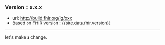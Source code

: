 ### Version = x.x.x
- url: <http://build.fhir.org/ig/xxx>
- Based on FHIR version : {{site.data.fhir.version}}

---

let's make a change.

